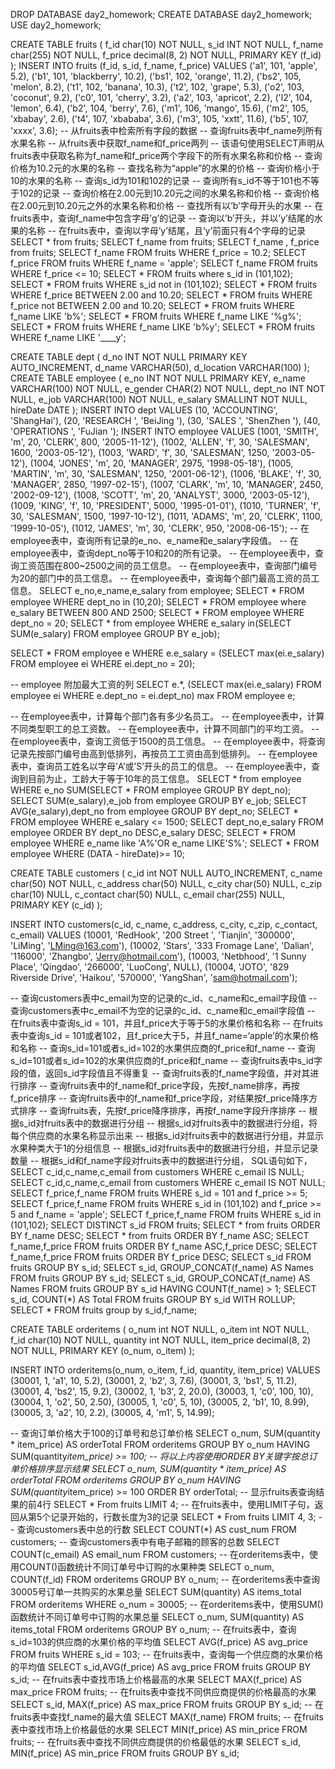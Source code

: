 DROP DATABASE day2_homework;
CREATE DATABASE day2_homework;
USE day2_homework;

CREATE TABLE fruits
(
    f_id    char(10)      NOT NULL,
    s_id    INT           NOT NULL,
    f_name  char(255)     NOT NULL,
    f_price decimal(8, 2) NOT NULL,
    PRIMARY KEY (f_id)
);
INSERT INTO fruits (f_id, s_id, f_name, f_price)
VALUES ('a1', 101, 'apple', 5.2),
       ('b1', 101, 'blackberry', 10.2),
       ('bs1', 102, 'orange', 11.2),
       ('bs2', 105, 'melon', 8.2),
       ('t1', 102, 'banana', 10.3),
       ('t2', 102, 'grape', 5.3),
       ('o2', 103, 'coconut', 9.2),
       ('c0', 101, 'cherry', 3.2),
       ('a2', 103, 'apricot', 2.2),
       ('l2', 104, 'lemon', 6.4),
       ('b2', 104, 'berry', 7.6),
       ('m1', 106, 'mango', 15.6),
       ('m2', 105, 'xbabay', 2.6),
       ('t4', 107, 'xbababa', 3.6),
       ('m3', 105, 'xxtt', 11.6),
       ('b5', 107, 'xxxx', 3.6);
-- 从fruits表中检索所有字段的数据
-- 查询fruits表中f_name列所有水果名称
-- 从fruits表中获取f_name和f_price两列
-- 该语句使用SELECT声明从fruits表中获取名称为f_name和f_price两个字段下的所有水果名称和价格
-- 查询价格为10.2元的水果的名称
-- 查找名称为“apple”的水果的价格
-- 查询价格小于10的水果的名称
-- 查询s_id为101和102的记录
-- 查询所有s_id不等于101也不等于102的记录
-- 查询价格在2.00元到10.20元之间的水果名称和价格
-- 查询价格在2.00元到10.20元之外的水果名称和价格
-- 查找所有以’b’字母开头的水果
-- 在fruits表中，查询f_name中包含字母’g’的记录
-- 查询以’b’开头，并以’y’结尾的水果的名称
-- 在fruits表中，查询以字母’y’结尾，且’y’前面只有4个字母的记录
SELECT * from fruits;
SELECT f_name from fruits;
SELECT f_name , f_price from fruits;
SELECT f_name FROM fruits WHERE f_price = 10.2;
SELECT f_price FROM fruits WHERE f_name = 'apple';
SELECT f_name FROM fruits WHERE f_price <= 10;
SELECT * FROM fruits where s_id in (101,102);
SELECT * FROM fruits WHERE s_id not in (101,102);
SELECT * FROM fruits WHERE f_price BETWEEN 2.00 and 10.20;
SELECT * FROM fruits WHERE f_price not BETWEEN 2.00 and 10.20;
SELECT * FROM fruits WHERE f_name LIKE 'b%';
SELECT * FROM fruits WHERE f_name LIKE '%g%';
SELECT * FROM fruits WHERE f_name LIKE 'b%y';
SELECT * FROM fruits WHERE f_name LIKE '____y';


CREATE TABLE dept
(
    d_no       INT NOT NULL PRIMARY KEY AUTO_INCREMENT,
    d_name     VARCHAR(50),
    d_location VARCHAR(100)
);
CREATE TABLE employee
(
    e_no     INT          NOT NULL PRIMARY KEY,
    e_name   VARCHAR(100) NOT NULL,
    e_gender CHAR(2)      NOT NULL,
    dept_no  INT          NOT NULL,
    e_job    VARCHAR(100) NOT NULL,
    e_salary SMALLINT     NOT NULL,
    hireDate DATE
);
INSERT INTO dept
VALUES (10, 'ACCOUNTING', 'ShangHai'),
       (20, 'RESEARCH ', 'BeiJing '),
       (30, 'SALES ', 'ShenZhen '),
       (40, 'OPERATIONS ', 'FuJian ');
INSERT INTO employee
VALUES (1001, 'SMITH', 'm', 20, 'CLERK', 800, '2005-11-12'),
       (1002, 'ALLEN', 'f', 30, 'SALESMAN', 1600, '2003-05-12'),
       (1003, 'WARD', 'f', 30, 'SALESMAN', 1250, '2003-05-12'),
       (1004, 'JONES', 'm', 20, 'MANAGER', 2975, '1998-05-18'),
       (1005, 'MARTIN', 'm', 30, 'SALESMAN', 1250, '2001-06-12'),
       (1006, 'BLAKE', 'f', 30, 'MANAGER', 2850, '1997-02-15'),
       (1007, 'CLARK', 'm', 10, 'MANAGER', 2450, '2002-09-12'),
       (1008, 'SCOTT', 'm', 20, 'ANALYST', 3000, '2003-05-12'),
       (1009, 'KING', 'f', 10, 'PRESIDENT', 5000, '1995-01-01'),
       (1010, 'TURNER', 'f', 30, 'SALESMAN', 1500, '1997-10-12'),
       (1011, 'ADAMS', 'm', 20, 'CLERK', 1100, '1999-10-05'),
       (1012, 'JAMES', 'm', 30, 'CLERK', 950, '2008-06-15');
-- 在employee表中，查询所有记录的e_no、e_name和e_salary字段值。
-- 在employee表中，查询dept_no等于10和20的所有记录。
-- 在employee表中，查询工资范围在800~2500之间的员工信息。
-- 在employee表中，查询部门编号为20的部门中的员工信息。
-- 在employee表中，查询每个部门最高工资的员工信息。
SELECT e_no,e_name,e_salary from employee;
SELECT * FROM employee WHERE dept_no in (10,20);
SELECT * FROM employee where e_salary BETWEEN 800 AND 2500;
SELECT * FROM employee WHERE dept_no = 20;
SELECT * from employee WHERE e_salary in(SELECT SUM(e_salary) FROM employee GROUP BY e_job);




SELECT *
FROM employee e
WHERE e.e_salary =
      (SELECT max(ei.e_salary) FROM employee ei WHERE ei.dept_no = 20);

-- employee 附加最大工资的列
SELECT e.*, (SELECT max(ei.e_salary) FROM employee ei WHERE e.dept_no = ei.dept_no) max
FROM employee e;

-- 在employee表中，计算每个部门各有多少名员工。
-- 在employee表中，计算不同类型职工的总工资数。
-- 在employee表中，计算不同部门的平均工资。
-- 在employee表中，查询工资低于1500的员工信息。
-- 在employee表中，将查询记录先按部门编号由高到低排列，再按员工工资由高到低排列。
-- 在employee表中，查询员工姓名以字母’A’或’S’开头的员工的信息。
-- 在employee表中，查询到目前为止，工龄大于等于10年的员工信息。
SELECT * from employee WHERE e_no SUM(SELECT * FROM employee GROUP BY dept_no);
SELECT SUM(e_salary),e_job from employee GROUP BY e_job;
SELECT AVG(e_salary),dept_no from employee GROUP BY dept_no;
SELECT * FROM employee WHERE e_salary <= 1500;
SELECT dept_no,e_salary FROM employee ORDER BY dept_no DESC,e_salary DESC;
SELECT * FROM employee WHERE e_name like 'A%'OR e_name LIKE'S%';
SELECT * FROM employee WHERE (DATA - hireDate)>= 10;




CREATE TABLE customers
(
    c_id      int       NOT NULL AUTO_INCREMENT,
    c_name    char(50)  NOT NULL,
    c_address char(50)  NULL,
    c_city    char(50)  NULL,
    c_zip     char(10)  NULL,
    c_contact char(50)  NULL,
    c_email   char(255) NULL,
    PRIMARY KEY (c_id)
);

INSERT INTO customers(c_id, c_name, c_address, c_city,
                      c_zip, c_contact, c_email)
VALUES (10001, 'RedHook', '200 Street ', 'Tianjin',
        '300000', 'LiMing', 'LMing@163.com'),
       (10002, 'Stars', '333 Fromage Lane',
        'Dalian', '116000', 'Zhangbo', 'Jerry@hotmail.com'),
       (10003, 'Netbhood', '1 Sunny Place', 'Qingdao', '266000',
        'LuoCong', NULL),
       (10004, 'JOTO', '829 Riverside Drive', 'Haikou',
        '570000', 'YangShan', 'sam@hotmail.com');

-- 查询customers表中c_email为空的记录的c_id、c_name和c_email字段值
-- 查询customers表中c_email不为空的记录的c_id、c_name和c_email字段值
-- 在fruits表中查询s_id = 101，并且f_price大于等于5的水果价格和名称
-- 在fruits表中查询s_id = 101或者102，且f_price大于5，并且f_name=‘apple’的水果价格和名称
-- 查询s_id=101或者s_id=102的水果供应商的f_price和f_name
-- 查询s_id=101或者s_id=102的水果供应商的f_price和f_name
-- 查询fruits表中s_id字段的值，返回s_id字段值且不得重复
-- 查询fruits表的f_name字段值，并对其进行排序
-- 查询fruits表中的f_name和f_price字段，先按f_name排序，再按f_price排序
-- 查询fruits表中的f_name和f_price字段，对结果按f_price降序方式排序
-- 查询fruits表，先按f_price降序排序，再按f_name字段升序排序
-- 根据s_id对fruits表中的数据进行分组
-- 根据s_id对fruits表中的数据进行分组，将每个供应商的水果名称显示出来
-- 根据s_id对fruits表中的数据进行分组，并显示水果种类大于1的分组信息
-- 根据s_id对fruits表中的数据进行分组，并显示记录数量
-- 根据s_id和f_name字段对fruits表中的数据进行分组， SQL语句如下，
SELECT c_id,c_name,c_email from customers WHERE c_email IS NULL;
SELECT c_id,c_name,c_email from customers WHERE c_email IS NOT NULL;
SELECT f_price,f_name FROM fruits WHERE s_id = 101 and f_price >= 5;
SELECT f_price,f_name FROM fruits WHERE s_id in (101,102) and f_price >= 5 and f_name = 'apple';
SELECT f_price,f_name FROM fruits WHERE s_id in (101,102);
SELECT DISTINCT s_id FROM fruits;
SELECT * from fruits ORDER BY f_name DESC;
SELECT * from fruits ORDER BY f_name ASC;
SELECT f_name,f_price FROM fruits ORDER BY f_name ASC,f_price DESC;
SELECT f_name,f_price FROM fruits ORDER BY f_price DESC;
SELECT s_id FROM fruits GROUP BY s_id;
SELECT s_id, GROUP_CONCAT(f_name) AS Names 
FROM fruits GROUP BY s_id;
SELECT s_id, GROUP_CONCAT(f_name) AS Names 
FROM fruits 
GROUP BY s_id HAVING COUNT(f_name) > 1;
SELECT s_id, COUNT(*) AS Total 
FROM fruits 
GROUP BY s_id WITH ROLLUP;
 SELECT * FROM fruits group by s_id,f_name;







CREATE TABLE orderitems
(
    o_num      int           NOT NULL,
    o_item     int           NOT NULL,
    f_id       char(10)      NOT NULL,
    quantity   int           NOT NULL,
    item_price decimal(8, 2) NOT NULL,
    PRIMARY KEY (o_num, o_item)
);

INSERT INTO orderitems(o_num, o_item, f_id, quantity, item_price)
VALUES (30001, 1, 'a1', 10, 5.2),
       (30001, 2, 'b2', 3, 7.6),
       (30001, 3, 'bs1', 5, 11.2),
       (30001, 4, 'bs2', 15, 9.2),
       (30002, 1, 'b3', 2, 20.0),
       (30003, 1, 'c0', 100, 10),
       (30004, 1, 'o2', 50, 2.50),
       (30005, 1, 'c0', 5, 10),
       (30005, 2, 'b1', 10, 8.99),
       (30005, 3, 'a2', 10, 2.2),
       (30005, 4, 'm1', 5, 14.99);

-- 查询订单价格大于100的订单号和总订单价格
SELECT o_num,  SUM(quantity * item_price) AS orderTotal
FROM orderitems
GROUP BY o_num
HAVING SUM(quantity*item_price) >= 100;
-- 将以上内容使用ORDER BY关键字按总订单价格排序显示结果
SELECT o_num,  SUM(quantity * item_price) AS orderTotal
FROM orderitems
GROUP BY o_num
HAVING SUM(quantity*item_price) >= 100
ORDER BY orderTotal;
-- 显示fruits表查询结果的前4行
SELECT * From fruits LIMIT 4;
-- 在fruits表中，使用LIMIT子句，返回从第5个记录开始的，行数长度为3的记录
SELECT * From fruits LIMIT 4, 3;
-- 查询customers表中总的行数
 SELECT COUNT(*) AS cust_num 
     FROM customers;
-- 查询customers表中有电子邮箱的顾客的总数
 SELECT COUNT(c_email) AS email_num
     FROM customers;
-- 在orderitems表中，使用COUNT()函数统计不同订单号中订购的水果种类
 SELECT o_num, COUNT(f_id)
     FROM orderitems 
     GROUP BY o_num;
-- 在orderitems表中查询30005号订单一共购买的水果总量
SELECT SUM(quantity) AS items_total
     FROM orderitems
     WHERE o_num = 30005;
-- 在orderitems表中，使用SUM()函数统计不同订单号中订购的水果总量
SELECT o_num, SUM(quantity) AS items_total
     FROM orderitems
     GROUP BY o_num;
-- 在fruits表中，查询s_id=103的供应商的水果价格的平均值
SELECT AVG(f_price) AS avg_price
     FROM fruits
     WHERE s_id = 103;
-- 在fruits表中，查询每一个供应商的水果价格的平均值
SELECT s_id,AVG(f_price) AS avg_price
      FROM fruits
      GROUP BY s_id;
-- 在fruits表中查找市场上价格最高的水果
SELECT MAX(f_price) AS max_price FROM fruits;
-- 在fruits表中查找不同供应商提供的价格最高的水果
 SELECT s_id, MAX(f_price) AS max_price
      FROM fruits
 GROUP BY s_id;
-- 在fruits表中查找f_name的最大值
SELECT MAX(f_name) FROM fruits;
-- 在fruits表中查找市场上价格最低的水果
SELECT MIN(f_price) AS min_price FROM fruits;
-- 在fruits表中查找不同供应商提供的价格最低的水果
SELECT s_id, MIN(f_price) AS min_price
     FROM fruits
     GROUP BY s_id;
